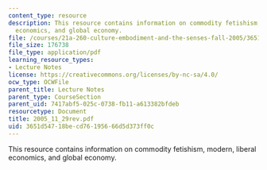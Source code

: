 ```yaml
---
content_type: resource
description: This resource contains information on commodity fetishism, modern, liberal
  economics, and global economy.
file: /courses/21a-260-culture-embodiment-and-the-senses-fall-2005/3651d54718becd76195666d5d373ff0c_2005_11_29rev.pdf
file_size: 176738
file_type: application/pdf
learning_resource_types:
- Lecture Notes
license: https://creativecommons.org/licenses/by-nc-sa/4.0/
ocw_type: OCWFile
parent_title: Lecture Notes
parent_type: CourseSection
parent_uid: 7417abf5-025c-0738-fb11-a613382bfdeb
resourcetype: Document
title: 2005_11_29rev.pdf
uid: 3651d547-18be-cd76-1956-66d5d373ff0c
---
```

This resource contains information on commodity fetishism, modern, liberal economics, and global economy.